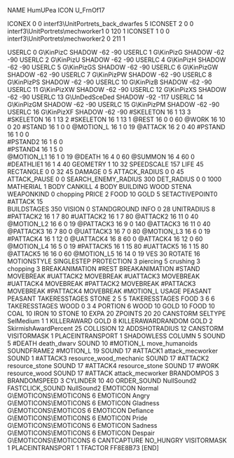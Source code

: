 NAME 			HumUPea
ICON 			U_FrnOf17

ICONEX 0 0 interf3\UnitPortrets\_back_dwarfes 5
ICONSET 2 0 0 interf3\UnitPortrets\mechworker1 0 120 1
ICONSET 1 0 0 interf3\UnitPortrets\mechworker2 0 211 1

USERLC 			0 G\KinPizC      SHADOW -62 -90
USERLC 			1 G\KinPizG      SHADOW -62 -90
USERLC                  2 G\KinPizU      SHADOW -62 -90
USERLC 			4 G\KinPizH      SHADOW -62 -90
USERLC			5 G\KinPizGS     SHADOW -62 -90
USERLC                  6 G\KinPizGW     SHADOW -62 -90
USERLC                  7 G\KinPizPW     SHADOW -62 -90
USERLC                  8 G\KinPizPS      SHADOW -62 -90
USERLC                  10 G\KinPizB     SHADOW -62 -90
USERLC                  11 G\KinPizXW    SHADOW -62 -90
USERLC			12 G\KinPizXS    SHADOW -62 -90
USERLC 			13 G\UnDedSceDed SHADOW -92 -117
USERLC			14 G\KinPizGM    SHADOW -62 -90
USERLC			15 G\KinPizPM    SHADOW -62 -90
USERLC			16 G\KinPizXF    SHADOW -62 -90
#SKELETON               16 1 13 3
#SKELETON               16 1 13 2
#SKELETON               16 1 13 1
@REST      		16 0 0 60
@WORK      		16 10 0 20
#STAND     		16 1 0 0
@MOTION_L  		16 1 0 19
@ATTACK    		16 2 0 40
#PSTAND     		16 1 0 0      
#PSTAND2     		16 1 6 0      
#PSTAND4     		16 1 5 0      
@MOTION_L1 		16 1 0 19
@DEATH     		16 4 0 60
@SUMMON     		16 4 60 0 
#DEATHLIE1 		16 1 4 40
GEOMETRY 		1 10 32
SPEEDSCALE              157
LIFE     		45
RECTANGLE 		0 0 32 45
DAMAGE   		0 5
ATTACK_RADIUS 		0 0 45
ATTACK_PAUSE 		0 0
SEARCH_ENEMY_RADIUS 	300
DET_RADIUS 		0 0 1000
MATHERIAL 		1 BODY
CANKILL 		4 BODY BUILDING WOOD STENA
WEAPONKIND 		0 chopping
PRICE 			2 FOOD 10 GOLD 5
SETACTIVEPOINT0		#ATTACK 15	
BUILDSTAGES 		350
VISION 			0
STANDGROUND
INFO 			0 28
UNITRADIUS 		8
#PATTACK2               16 1  7 80
#UATTACK2               16 1  7 80
@ATTACK2                16 11 0 40
@MOTION_L2              16 6  0 19
@PATTACK3               16 9 0  140
@ATTACK3                16 11 0 40
@PATTACK3               16 7  80 0
@UATTACK3               16 7  0 80
@MOTION_L3              16 6  0 19
#PATTACK4               16 1 12 0
@UATTACK4               16 8 60 0
@ATTACK4                16 12 0 60
@MOTION_L4              16 5  0 19
#PATTACK5               16 1 15 80
#UATTACK5               16 1 15 80
@ATTACK5                16 16 0 60 
@MOTION_L5              16 14 0 19
VES 			30
ROTATE 			16
MOTIONSTYLE 		SINGLESTEP
PROTECTION 		3 piercing 5 crushing 3 chopping 3
BREAKANIMATION 		#REST
BREAKANIMATION 		#STAND
MOVEBREAK 		#UATTACK2
MOVEBREAK 		#UATTACK3
MOVEBREAK 		#UATTACK4
MOVEBREAK 		#PATTACK2
MOVEBREAK 		#PATTACK3
MOVEBREAK 		#PATTACK4
MOVEBREAK 		#MOTION_L
USAGE 			PEASANT
PEASANT
TAKERESSTAGES 		STONE  2 5 5
TAKERESSTAGES 		FOOD  3 6 6
TAKERESSTAGES 		WOOD   0 3 4
PORTION 		6 WOOD 10 GOLD 10 FOOD 10 COAL 10 IRON 10 STONE 10
EXPA 			20
ZPOINTS	20 20
CANSTORM
SELTYPE SelMedium 1 1
KILLERAWARD             GOLD 8
KILLERAWARDRANDOM       GOLD 2
SkirmishAwardPercent 25
COLLISION 12
ADDSHOTRADIUS 12
CANSTORM
VISITORMASK 1
PLACEINTRANSPORT 1
SHADOWLESS
COLUMN 5
SOUND 5 #DEATH death_dwarv
SOUND 10 #MOTION_L move_humanoids
SOUNDFRAME2 #MOTION_L 19
SOUND 17 #ATTACK1 attack_mecworker
SOUND 1 #ATTACK3 resource_wood_mechanic
SOUND 17 #ATTACK2 resource_stone
SOUND 17 #ATTACK4 resource_stone
SOUND 17 #WORK resource_wood
SOUND 17 #ATTACK attack_mecworker
BRANDOMPOS 3
BRANDOMSPEED 3
CYLINDER 10 40
ORDER_SOUND NullSound2
FASTCLICK_SOUND NullSound2
EMOTICON Normal G\EMOTICONS\EMOTICONS 6
EMOTICON Angry G\EMOTICONS\EMOTICONS 6
EMOTICON Gladness G\EMOTICONS\EMOTICOS 6
EMOTICON Defiance G\EMOTICONS\EMOTICONS 6
EMOTICON Pride G\EMOTICONS\EMOTICONS 6
EMOTICON Sadness G\EMOTICONS\EMOTICONS 6
EMOTICON Despair G\EMOTICONS\EMOTICONS 6
CANTCAPTURE
NO_HUNGRY
VISITORMASK 1
PLACEINTRANSPORT 1
TFACTOR FF8E8B73
[END]
